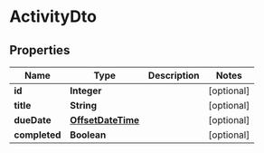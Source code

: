 

# ActivityDto

## Properties

Name | Type | Description | Notes
------------ | ------------- | ------------- | -------------
**id** | **Integer** |  |  [optional]
**title** | **String** |  |  [optional]
**dueDate** | [**OffsetDateTime**](OffsetDateTime.md) |  |  [optional]
**completed** | **Boolean** |  |  [optional]




